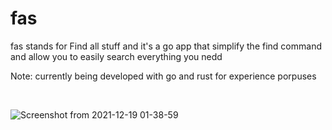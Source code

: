 # fas


fas stands for Find all stuff and it's a go app that simplify the find command and allow you to easily search everything you nedd

Note: currently being developed with go and rust for experience porpuses

<br>

![Screenshot from 2021-12-19 01-38-59](https://user-images.githubusercontent.com/72045872/146660634-c23031d7-cf50-44fc-86ab-b3375db74e32.png)
